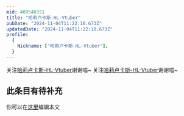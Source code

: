 ```yaml
---
mid: 409548351
title: "哈莉卢卡斯-HL-Vtuber"
pubDate: "2024-11-04T11:22:10.673Z"
updatedDate: "2024-11-04T11:22:10.673Z"
profile:
  {
    Nickname: ["哈莉卢卡斯-HL-Vtuber"],
  }
---
```


关注[哈莉卢卡斯-HL-Vtuber](https://space.bilibili.com/409548351)谢谢喵~ 关注[哈莉卢卡斯-HL-Vtuber](https://space.bilibili.com/409548351)谢谢喵~

## 此条目有待补充
你可以在[这里](https://github.com/Yuhanawa/VTuber.ICU/edit/master/src/content/v/哈莉卢卡斯-HL-Vtuber/index.md)编辑本文
